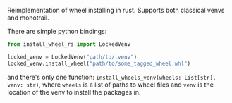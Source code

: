 Reimplementation of wheel installing in rust. Supports both classical venvs and monotrail.

There are simple python bindings:

```python
from install_wheel_rs import LockedVenv

locked_venv = LockedVenv("path/to/.venv")
locked_venv.install_wheel("path/to/some_tagged_wheel.whl")
```

and there's only one function: `install_wheels_venv(wheels: List[str], venv: str)`, where `wheels` is a list of paths to wheel files and `venv` is the location of the venv to install the packages in.
